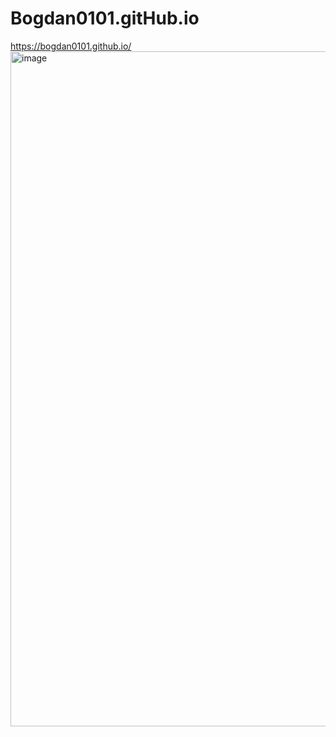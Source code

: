 # Bogdan0101.gitHub.io
https://bogdan0101.github.io/
<img width="1920" height="1080" alt="image" src="https://github.com/user-attachments/assets/6155ddab-9a79-4e41-937c-4e41fe729f56" />
